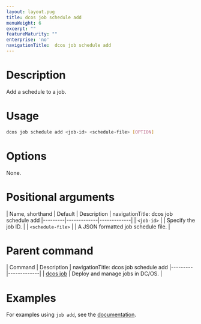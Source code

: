 ```yaml
---
layout: layout.pug
title: dcos job schedule add
menuWeight: 6
excerpt: ""
featureMaturity: ""
enterprise: 'no'
navigationTitle:  dcos job schedule add
---
```


<!-- This source repo for this topic is https://github.com/dcos/dcos-docs -->

    
# Description
Add a schedule to a job.

# Usage

```bash
dcos job schedule add <job-id> <schedule-file> [OPTION]
```

# Options

None.

# Positional arguments

| Name, shorthand | Default | Description |
navigationTitle:  dcos job schedule add
|---------|-------------|-------------|
| `<job-id>`   |             |  Specify the job ID. |
| `<schedule-file>`   |             |  A JSON formatted job schedule file. |

# Parent command

| Command | Description |
navigationTitle:  dcos job schedule add
|---------|-------------|
| [dcos job](/docs/1.9/cli/command-reference/dcos-job/) |  Deploy and manage jobs in DC/OS. |

# Examples

For examples using `job add`, see the [documentation](/docs/1.9/deploying-jobs/examples/#create-job-schedule).

